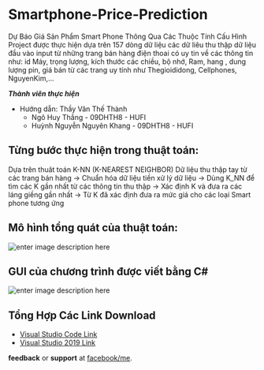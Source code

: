 # Smartphone-Price-Prediction
Dự Báo Giá Sản Phẩm Smart Phone Thông Qua Các Thuộc Tính Cấu Hình
Project được thực hiện dựa trên 157 dòng dữ liệu các dữ liêu thu thập dữ liệu đầu vào input từ những trang bán hàng điện thoai có uy tin về các thông tin như: id Máy, trọng lượng, kích thước các chiều, bộ nhớ, Ram, hang , dung lượng pin, giá bán từ các trang uy tính như Thegioididong, Cellphones, NguyenKim,…

***Thành viên thực hiện*** 

- Hướng dẫn: Thầy Văn Thế Thành 
    + Ngô Huy Thắng - 09DHTH8 - HUFI
    + Huỳnh Nguyễn Nguyên Khang - 09DHTH8 - HUFI
    
## Từng bước thực hiện trong thuật toán:

Dựa trên thuât toán K-NN (K-NEAREST NEIGHBOR)
Dữ liệu thu thập tay từ các trang bán hàng -> Chuẩn hóa dữ liệu tiền xử lý dữ liệu -> Dùng K_NN để tìm các K gần nhất từ các thông tin thu thập -> Xác định K và đưa ra các láng giềng gần nhất -> Từ K đã xác định đưa ra mức giá cho các loại Smart phone tương ứng

## Mô hình tổng quát của thuật toán:

![enter image description here](https://user-images.githubusercontent.com/75923948/109263199-7109ce80-7835-11eb-8342-5ca6762f62ca.png)

## GUI của chương trình được viết bằng C#

![enter image description here](https://user-images.githubusercontent.com/75923948/109263753-6439aa80-7836-11eb-9b5f-eeb848c2bbdc.png)


## Tổng Hợp Các Link Download
 - [Visual Studio Code Link](https://drive.google.com/file/d/1sCbXBG9eRv9Zk58c-bp0m7odPLlEw2N5/view?usp=sharing)
 - [Visual Studio 2019 Link](https://drive.google.com/file/d/15hc6zX2mkiTod1af8wgYylzjBcmCjM3R/view?usp=sharing)



**feedback** or **support** at [facebook/me](https://www.facebook.com/profile.php?id=100039855851785).
